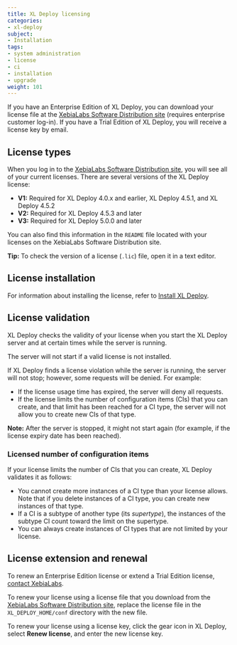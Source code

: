 ```yaml
---
title: XL Deploy licensing
categories:
- xl-deploy
subject:
- Installation
tags:
- system administration
- license
- ci
- installation
- upgrade
weight: 101
---
```


If you have an Enterprise Edition of XL Deploy, you can download your license file at the [XebiaLabs Software Distribution site](https://dist.xebialabs.com/) (requires enterprise customer log-in). If you have a Trial Edition of XL Deploy, you will receive a license key by email.

## License types

When you log in to the [XebiaLabs Software Distribution site](https://dist.xebialabs.com/), you will see all of your current licenses. There are several versions of the XL Deploy license:

* **V1:** Required for XL Deploy 4.0.x and earlier, XL Deploy 4.5.1, and XL Deploy 4.5.2
* **V2:** Required for XL Deploy 4.5.3 and later
* **V3:** Required for XL Deploy 5.0.0 and later

You can also find this information in the `README` file located with your licenses on the XebiaLabs Software Distribution site.

**Tip:** To check the version of a license (`.lic`) file, open it in a text editor.

## License installation

For information about installing the license, refer to [Install XL Deploy](/xl-deploy/how-to/install-xl-deploy.html#install-the-license).

## License validation

XL Deploy checks the validity of your license when you start the XL Deploy server and at certain times while the server is running.

The server will not start if a valid license is not installed.

If XL Deploy finds a license violation while the server is running, the server will not stop; however, some requests will be denied. For example:

* If the license usage time has expired, the server will deny all requests.
* If the license limits the number of configuration items (CIs) that you can create, and that limit has been reached for a CI type, the server will not allow you to create new CIs of that type.

**Note:** After the server is stopped, it might not start again (for example, if the license expiry date has been reached).

### Licensed number of configuration items

If your license limits the number of CIs that you can create, XL Deploy validates it as follows:

* You cannot create more instances of a CI type than your license allows. Note that if you delete instances of a CI type, you can create new instances of that type.
* If a CI is a subtype of another type (its *supertype*), the instances of the subtype CI count toward the limit on the supertype.
* You can always create instances of CI types that are not limited by your license.

## License extension and renewal

To renew an Enterprise Edition license or extend a Trial Edition license, [contact XebiaLabs](https://xebialabs.com/contact).

To renew your license using a license file that you download from the [XebiaLabs Software Distribution site](https://dist.xebialabs.com/), replace the license file in the `XL_DEPLOY_HOME/conf` directory with the new file.

To renew your license using a license key, click the gear icon in XL Deploy, select **Renew license**, and enter the new license key.
